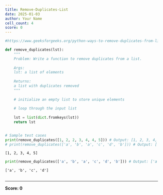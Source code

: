 ```yaml
---
title: Remove-Duplicates-List
date: 2025-01-03
author: Your Name
cell_count: 4
score: 0
---
```


```python
#https://www.geeksforgeeks.org/python-ways-to-remove-duplicates-from-list/
```


```python
def remove_duplicates(lst):
    """
    Problem: Write a function to remove duplicates from a list.
    
    Args:
    lst: a list of elements
    
    Returns:
    a list with duplicates removed
    """
    
    # initialize an empty list to store unique elements
    
    # loop through the input list
    
    lst = list(dict.fromkeys(lst))
    return lst
    

# Sample test cases
print(remove_duplicates([1, 2, 2, 3, 4, 4, 5])) # Output: [1, 2, 3, 4, 5]
# print(remove_duplicates(['a', 'b', 'a', 'c', 'd', 'b'])) # Output: ['a', 'b', 'c', 'd']
```

    [1, 2, 3, 4, 5]



```python
print(remove_duplicates(['a', 'b', 'a', 'c', 'd', 'b'])) # Output: ['a', 'b', 'c', 'd']
```

    ['a', 'b', 'c', 'd']



```python

```


---
**Score: 0**
